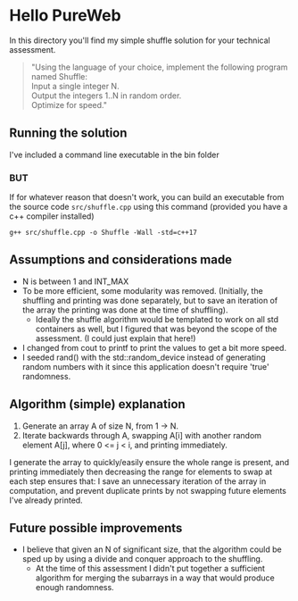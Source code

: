 # Hello PureWeb

In this directory you'll find my simple shuffle solution for your technical assessment.

> "Using the language of your choice, implement the following program named Shuffle:<br>
  > Input a single integer N.<br>
  > Output the integers 1..N in random order.<br>
  > Optimize for speed."

## Running the solution

I've included a command line executable in the bin folder

### BUT

If for whatever reason that doesn't work, you can build an executable from the source code `src/shuffle.cpp` using this command (provided you have a c++ compiler installed)

    g++ src/shuffle.cpp -o Shuffle -Wall -std=c++17

## Assumptions and considerations made

- N is between 1 and INT_MAX
- To be more efficient, some modularity was removed. (Initially, the shuffling and printing was done separately, but to save an iteration of the array the printing was done at the time of shuffling).
  - Ideally the shuffle algorithm would be templated to work on all std containers as well, but I figured that was beyond the scope of the assessment. (I could just explain that here!)
- I changed from cout to printf to print the values to get a bit more speed.
- I seeded rand() with the std::random_device instead of generating random numbers with it since this application doesn't require 'true' randomness.

## Algorithm (simple) explanation

1. Generate an array A of size N, from 1 -> N.
2. Iterate backwards through A, swapping A[i] with another random element A[j], where 0 <= j < i, and printing immediately.

I generate the array to quickly/easily ensure the whole range is present, and printing immediately then decreasing the range for elements to swap at each step ensures that: I save an unnecessary iteration of the array in computation, and prevent duplicate prints by not swapping future elements I've already printed.

## Future possible improvements

- I believe that given an N of significant size, that the algorithm could be sped up by using a divide and conquer approach to the shuffling.
  - At the time of this assessment I didn't put together a sufficient algorithm for merging the subarrays in a way that would produce enough randomness.
